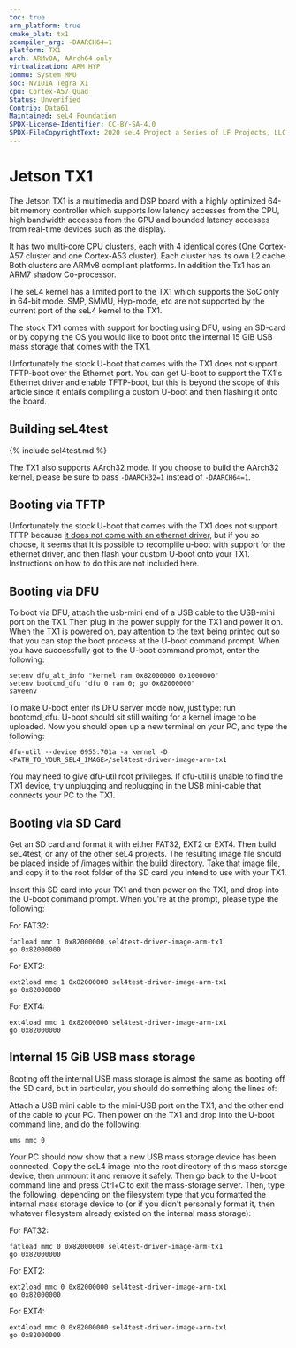 ```yaml
---
toc: true
arm_platform: true
cmake_plat: tx1
xcompiler_arg: -DAARCH64=1
platform: TX1
arch: ARMv8A, AArch64 only
virtualization: ARM HYP
iommu: System MMU
soc: NVIDIA Tegra X1
cpu: Cortex-A57 Quad
Status: Unverified
Contrib: Data61
Maintained: seL4 Foundation
SPDX-License-Identifier: CC-BY-SA-4.0
SPDX-FileCopyrightText: 2020 seL4 Project a Series of LF Projects, LLC.
---
```

# Jetson TX1
 The Jetson TX1 is a multimedia and DSP board with a highly
optimized 64-bit memory controller which supports low latency accesses
from the CPU, high bandwidth accesses from the GPU and bounded latency
accesses from real-time devices such as the display.

It has two multi-core CPU clusters, each with 4 identical cores (One
Cortex-A57 cluster and one Cortex-A53 cluster). Each cluster has its own
L2 cache. Both clusters are ARMv8 compliant platforms. In addition the
Tx1 has an ARM7 shadow Co-processor.

The seL4 kernel has a limited port to the TX1 which supports the SoC
only in 64-bit mode. SMP, SMMU, Hyp-mode, etc are not supported by the
current port of the seL4 kernel to the TX1.

The stock TX1 comes with support for booting using DFU, using an SD-card
or by copying the OS you would like to boot onto the internal 15 GiB USB
mass storage that comes with the TX1.

Unfortunately the stock U-boot that comes with the TX1 does not support
TFTP-boot over the Ethernet port. You can get U-boot to support the
TX1's Ethernet driver and enable TFTP-boot, but this is beyond the scope
of this article since it entails compiling a custom U-boot and then
flashing it onto the board.

## Building seL4test

{% include sel4test.md %}

The TX1 also supports AArch32 mode. If you choose to build the AArch32 kernel,
please be sure to pass `-DAARCH32=1` instead of `-DAARCH64=1`.

## Booting via TFTP
 Unfortunately the stock U-boot that comes with
the TX1 does not support TFTP because
[it does not come with an ethernet driver](https://devtalk.nvidia.com/default/topic/962946/tx1-pxe-boot/), but if you so choose, it
seems that it is possible to recomplile u-boot with support for the
ethernet driver, and then flash your custom U-boot onto your TX1.
Instructions on how to do this are not included here.

## Booting via DFU

To boot via DFU, attach the usb-mini end of a USB cable to the USB-mini
port on the TX1. Then plug in the power supply for the TX1 and power it
on. When the TX1 is powered on, pay attention to the text being printed
out so that you can stop the boot process at the U-boot command prompt.
When you have successfully got to the U-boot command prompt, enter the
following:
```
setenv dfu_alt_info "kernel ram 0x82000000 0x1000000"
setenv bootcmd_dfu "dfu 0 ram 0; go 0x82000000"
saveenv
```

To make U-boot enter its DFU server mode now, just type:
run bootcmd_dfu. U-boot should sit still waiting for a kernel image to
be uploaded. Now you should open up a new terminal on your PC, and type
the following:
```
dfu-util --device 0955:701a -a kernel -D <PATH_TO_YOUR_SEL4_IMAGE>/sel4test-driver-image-arm-tx1
```

You may need to give dfu-util root privileges. If dfu-util is unable to
find the TX1 device, try unplugging and replugging in the USB mini-cable
that connects your PC to the TX1.

## Booting via SD Card

Get an SD card and format it with either FAT32, EXT2 or EXT4. Then build
seL4test, or any of the other seL4 projects. The resulting image file
should be placed inside of /images within the build directory. Take that
image file, and copy it to the root folder of the SD card you intend to
use with your TX1.

Insert this SD card into your TX1 and then power on the TX1, and drop
into the U-boot command prompt. When you're at the prompt, please type
the following:

For FAT32:
```
fatload mmc 1 0x82000000 sel4test-driver-image-arm-tx1
go 0x82000000
```

For EXT2:
``` 
ext2load mmc 1 0x82000000 sel4test-driver-image-arm-tx1
go 0x82000000
```

For EXT4:
```
ext4load mmc 1 0x82000000 sel4test-driver-image-arm-tx1
go 0x82000000
```

## Internal 15 GiB USB mass storage

Booting off the internal USB mass storage is almost the same as booting
off the SD card, but in particular, you should do something along the
lines of:

Attach a USB mini cable to the mini-USB port on the TX1, and the other
end of the cable to your PC. Then power on the TX1 and drop into the
U-boot command line, and do the following:

```
ums mmc 0
```

Your PC should now show that a new USB mass storage device has been
connected. Copy the seL4 image into the root directory of this mass
storage device, then unmount it and remove it safely. Then go back to
the U-boot command line and press Ctrl+C to exit the mass-storage
server. Then, type the following, depending on the filesystem type that
you formatted the internal mass storage device to (or if you didn't
personally format it, then whatever filesystem already existed on the
internal mass storage):

For FAT32:
``` 
fatload mmc 0 0x82000000 sel4test-driver-image-arm-tx1
go 0x82000000
```

For EXT2:
```
ext2load mmc 0 0x82000000 sel4test-driver-image-arm-tx1
go 0x82000000
```

For EXT4:
```
ext4load mmc 0 0x82000000 sel4test-driver-image-arm-tx1
go 0x82000000
```
